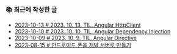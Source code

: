 ### 📚 최근에 작성한 글

<!-- BLEX:START -->
- [2023-10-13 # 2023. 10. 13. TIL. Angular HttpClient](https://blex.me/@baealex/2023-10-13-til-angular-httpclient)
- [2023-10-10 # 2023. 10. 10. TIL. Angular Dependency Injection](https://blex.me/@baealex/2023-10-10-til-angular-dependency-injection)
- [2023-10-09 # 2023. 10. 9. TIL. Angular Directive](https://blex.me/@baealex/2023-10-9-til-angular-directive)
- [2023-08-15 # 안드로이드 폰을 개발 서버로 만들기](https://blex.me/@baealex/development-environment-within-android)<!-- BLEX:END -->

<!-- YOUTUBE:START --><!-- YOUTUBE:END -->
